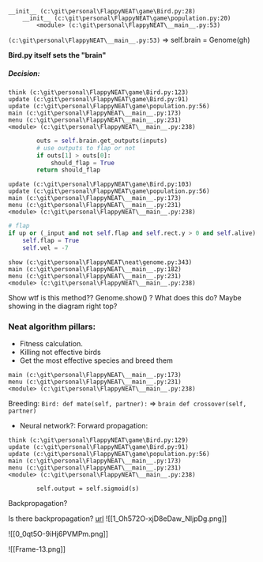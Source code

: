 ```
__init__ (c:\git\personal\FlappyNEAT\game\Bird.py:28)
	__init__ (c:\git\personal\FlappyNEAT\game\population.py:20)
		<module> (c:\git\personal\FlappyNEAT\__main__.py:53)
```

`(c:\git\personal\FlappyNEAT\__main__.py:53)` => self.brain = Genome(gh)

**Bird.py itself sets the "brain"**

##### Decision:

```
think (c:\git\personal\FlappyNEAT\game\Bird.py:123)
update (c:\git\personal\FlappyNEAT\game\Bird.py:91)
update (c:\git\personal\FlappyNEAT\game\population.py:56)
main (c:\git\personal\FlappyNEAT\__main__.py:173)
menu (c:\git\personal\FlappyNEAT\__main__.py:231)
<module> (c:\git\personal\FlappyNEAT\__main__.py:238)
```

```python
        outs = self.brain.get_outputs(inputs)
        # use outputs to flap or not
        if outs[1] > outs[0]:
            should_flap = True
        return should_flap
```



```
update (c:\git\personal\FlappyNEAT\game\Bird.py:103)
update (c:\git\personal\FlappyNEAT\game\population.py:56)
main (c:\git\personal\FlappyNEAT\__main__.py:173)
menu (c:\git\personal\FlappyNEAT\__main__.py:231)
<module> (c:\git\personal\FlappyNEAT\__main__.py:238)
```

```python
# flap
if up or (_input and not self.flap and self.rect.y > 0 and self.alive):
	self.flap = True
	self.vel = -7
```




```
show (c:\git\personal\FlappyNEAT\neat\genome.py:343)
main (c:\git\personal\FlappyNEAT\__main__.py:182)
menu (c:\git\personal\FlappyNEAT\__main__.py:231)
<module> (c:\git\personal\FlappyNEAT\__main__.py:238)
```

Show wtf is this method??
Genome.show() ? What does this do? Maybe showing in the diagram right top?



### Neat algorithm pillars:

* Fitness calculation.
* Killing not effective birds
* Get the most effective species and breed them

```
main (c:\git\personal\FlappyNEAT\__main__.py:173)
menu (c:\git\personal\FlappyNEAT\__main__.py:231)
<module> (c:\git\personal\FlappyNEAT\__main__.py:238)
```

Breeding:
`Bird: def mate(self, partner):` => `brain def crossover(self, partner)`

* Neural network?: 
 Forward propagation:
```get_outputs (c:\git\personal\FlappyNEAT\neat\genome.py:157)
think (c:\git\personal\FlappyNEAT\game\Bird.py:129)
update (c:\git\personal\FlappyNEAT\game\Bird.py:91)
update (c:\git\personal\FlappyNEAT\game\population.py:56)
main (c:\git\personal\FlappyNEAT\__main__.py:173)
menu (c:\git\personal\FlappyNEAT\__main__.py:231)
<module> (c:\git\personal\FlappyNEAT\__main__.py:238) 

        self.output = self.sigmoid(s)
```


Backpropagation? 

Is there backpropagation? [url](https://ai.stackexchange.com/questions/5586/does-training-happen-during-neat)
![[1_Oh572O-xjD8eDaw_NIjpDg.png]]



![[0_0qt5O-9iHj6PVMPm.png]]


![[Frame-13.png]]